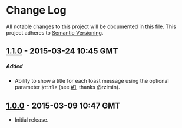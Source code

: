 # Change Log
All notable changes to this project will be documented in this file.
This project adheres to [Semantic Versioning](http://semver.org/).


## [1.1.0] - 2015-03-24 10:45 GMT
##### Added
- Ability to show a title for each toast message using the optional parameter `$title` (see [#1], thanks @rzimin).

## [1.0.0] - 2015-03-09 10:47 GMT
- Initial release.



[#1]: https://github.com/Grimthorr/laravel-toast/pull/1

[1.1.0]: https://github.com/Grimthorr/laravel-toast/compare/1.0.0...1.1.0
[1.0.0]: https://github.com/Grimthorr/laravel-toast/tree/1.0.0
